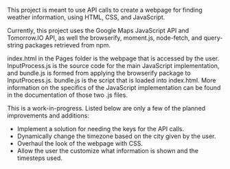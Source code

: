 This project is meant to use API calls to create a webpage for finding weather information, using HTML, CSS, and JavaScript.

Currently, this project uses the Google Maps JavaScript API and Tomorrow.IO API, as well the browserify, moment.js, node-fetch, and query-string packages retrieved from npm. 

index.html in the Pages folder is the webpage that is accessed by the user. InputProcess.js is the source code for the main JavaScript implementation, and bundle.js is formed from
applying the browserify package to InputProcess.js. bundle.js is the script that is loaded into index.html. More information on the specifics of the JavaScript implementation can
be found in the documentation of those two .js files.

This is a work-in-progress. Listed below are only a few of the planned improvements and additions:

- Implement a solution for needing the keys for the API calls.
- Dynamically change the timezone based on the city given by the user.
- Overhaul the look of the webpage with CSS.
- Allow the user the customize what information is shown and the timesteps used.
